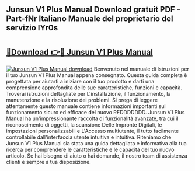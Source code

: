 ## Junsun V1 Plus Manual Download gratuit PDF - Part-fNr Italiano Manuale del proprietario del servizio lYr0s

# <h2><a href="http://dff7rm.blite.top/?on=Junsun+V1+Plus+Manual">🔗Download 👉🔴 Junsun V1 Plus Manual</a></h2>

[![Junsun V1 Plus Manual download](https://i.imgur.com/lujVjoI.png)](http://dff7rm.blite.top/?on=Junsun+V1+Plus+Manual)
Benvenuto nel manuale di Istruzioni per il tuo Junsun V1 Plus Manual appena consegnato. Questa guida completa è progettata per aiutarti a iniziare con il tuo prodotto e darti una comprensione approfondita delle sue caratteristiche, funzioni e capacità. Troverai istruzioni dettagliate per L'installazione, il funzionamento, la manutenzione e la risoluzione dei problemi. Si prega di leggere attentamente questo manuale contiene informazioni importanti sul funzionamento sicuro ed efficace del nuovo REDDDDDDD. Junsun V1 Plus Manual ha un'impressionante raccolta di funzionalità avanzate, tra cui il riconoscimento di oggetti, la scansione Delle Impronte Digitali, le impostazioni personalizzabili e L'Accesso multiutente, il tutto facilmente controllabile dall'interfaccia utente intuitiva e intuitiva. Riteniamo che Junsun V1 Plus Manual sia stata una guida dettagliata e informativa alla tua ricerca per comprendere le caratteristiche e le capacità del tuo nuovo articolo. Se hai bisogno di aiuto o hai domande, il nostro team di assistenza clienti è sempre a tua disposizione.
